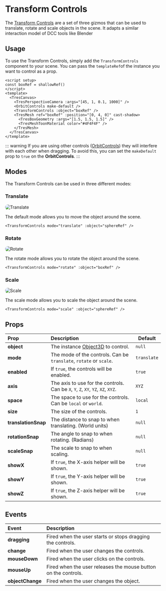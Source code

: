 # Transform Controls

The [Transform Controls](https://threejs.org/docs/#examples/en/controls/TransformControls) are a set of three gizmos that can be used to translate, rotate and scale objects in the scene. It adapts a similar interaction model of DCC tools like Blender

<DocsDemo>
  <TransformControlsDemo />
</DocsDemo>

## Usage

To use the Transform Controls, simply add the `TransformControls` component to your scene. You can pass the `templateRef`of the instance you want to control as a prop.

```vue{2,6,8}
<script setup>
const boxRef = shallowRef()
</script>
<template>
  <TresCanvas>
    <TresPerspectiveCamera :args="[45, 1, 0.1, 1000]" />
    <OrbitControls make-default />
    <TransformControls :object="boxRef" />
    <TresMesh ref="boxRef" :position="[0, 4, 0]" cast-shadow>
      <TresBoxGeometry :args="[1.5, 1.5, 1.5]" />
      <TresMeshToonMaterial color="#4F4F4F" />
    </TresMesh>
  </TresCanvas>
</template>
```

::: warning
If you are using other controls ([OrbitControls](/guide/controls/orbit-controls)) they will interfere with each other when dragging. To avoid this, you can set the `makeDefault` prop to `true` on the **OrbitControls**.
:::

## Modes

The Transform Controls can be used in three different modes:

### Translate

![Translate](/cientos/transform-controls-translate.png)

The default mode allows you to move the object around the scene.

```vue
<TransformControls mode="translate" :object="sphereRef" />
```

### Rotate

![Rotate](/cientos/transform-controls-rotate.png)

The rotate mode allows you to rotate the object around the scene.

```vue
<TransformControls mode="rotate" :object="boxRef" />
```

### Scale

![Scale](/cientos/transform-controls-scale.png)

The scale mode allows you to scale the object around the scene.

```vue
<TransformControls mode="scale" :object="sphereRef" />
```

## Props

| Prop                | Description                                                                                   | Default     |
| :------------------ | :-------------------------------------------------------------------------------------------- | ----------- |
| **object**         | The instance [Object3D](https://threejs.org/docs/index.html#api/en/core/Object3D) to control. | `null`      |
| **mode**            | The mode of the controls. Can be `translate`, `rotate` or `scale`.                            | `translate` |
| **enabled**         | If `true`, the controls will be enabled.                                                      | `true`      |
| **axis**            | The axis to use for the controls. Can be `X`, `Y`, `Z`, `XY`, `YZ`, `XZ`, `XYZ`.              | `XYZ`       |
| **space**           | The space to use for the controls. Can be `local` or `world`.                                 | `local`     |
| **size**            | The size of the controls.                                                                     | `1`         |
| **translationSnap** | The distance to snap to when translating. (World units)                                       | `null`      |
| **rotationSnap**    | The angle to snap to when rotating. (Radians)                                                 | `null`      |
| **scaleSnap**       | The scale to snap to when scaling.                                                            | `null`      |
| **showX**           | If `true`, the X-axis helper will be shown.                                                   | `true`      |
| **showY**           | If `true`, the Y-axis helper will be shown.                                                   | `true`      |
| **showZ**           | If `true`, the Z-axis helper will be shown.                                                   | `true`      |

## Events

| Event            | Description                                                    |
| :--------------- | :------------------------------------------------------------- |
| **dragging**     | Fired when the user starts or stops dragging the controls.     |
| **change**       | Fired when the user changes the controls.                      |
| **mouseDown**    | Fired when the user clicks on the controls.                    |
| **mouseUp**      | Fired when the user releases the mouse button on the controls. |
| **objectChange** | Fired when the user changes the object.                        |

<style scoped>
img {
    aspect-ratio: 16/9;
    object-fit: cover;
    object-position: top;
    border-radius: 8px;
}
</style>
